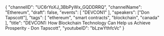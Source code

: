 {
    "channelID": "UC6rYoXJ_3BbPyWx_GQDDRRQ",
    "channelName": "Ethereum",
    "draft": false,
    "events": [
        "DEVCON1"
    ],
    "speakers": ["Don Tapscott"],
    "tags": [
        "ethereum",
        "smart contracts",
        "blockchain",
	"canada"
    ],
    "title": "DEVCON1: How Blockchain Technology Can Help us Achieve Prosperity - Don Tapscott",
    "youtubeID": "bLzwYthfcVc"
}
